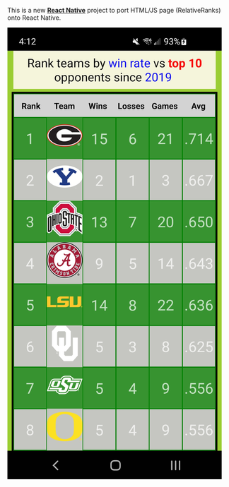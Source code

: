 This is a new [**React Native**](https://reactnative.dev) project to port HTML/JS page (RelativeRanks) onto React Native.  


![plot](Screenshot.jpg)
